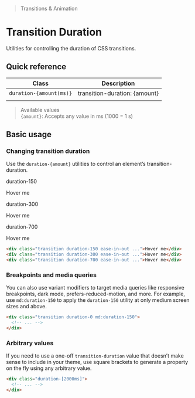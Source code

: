 > Transitions & Animation

# Transition Duration
Utilities for controlling the duration of CSS transitions.

## Quick reference

| Class                   | Description                   |
| ----------------------- | ----------------------------- |
| `duration-{amount(ms)}` | transition-duration: {amount} |
|                         |                               |

> Available values <br />
> `{amount}`: Accepts any value in ms (1000 = 1 s)<br />

## Basic usage
### Changing transition duration
Use the `duration-{amount}` utilities to control an element’s transition-duration.

<container>
 <div class="flex flex-col sm:flex-row gap-8 sm:gap-0 justify-around pd-text-white pd-text-sm font-bold leading-6">
  <div class="flex flex-col items-center shrink-0">
    <p class="pd-font-medium pd-text-sm pd-text-slate-500 pd-font-mono text-center mb-16 dark:pd-text-slate-400">duration-150</p>
    <div class="ex-box pd-bg-indigo-500 pd-text-white hover:scale-125 ease-in-out duration-150">Hover me</div>
  </div>
  <div class="flex flex-col items-center shrink-0">
    <p class="pd-font-medium pd-text-sm pd-text-slate-500 pd-font-mono text-center mb-16 dark:pd-text-slate-400">duration-300</p>
    <div class="ex-box pd-bg-blue-500 pd-text-white hover:scale-125 ease-in-out duration-300">Hover me</div>
  </div>
  <div class="flex flex-col items-center shrink-0">
    <p class="pd-font-medium pd-text-sm pd-text-slate-500 pd-font-mono text-center mb-16 dark:pd-text-slate-400">duration-700</p>
    <div class="ex-box bg-cyan-500 pd-text-white hover:scale-125 ease-in-out duration-700">Hover me</div>
  </div>
 </div>
</container>

```html
<div class="transition duration-150 ease-in-out ...">Hover me</div>
<div class="transition duration-300 ease-in-out ...">Hover me</div>
<div class="transition duration-700 ease-in-out ...">Hover me</div>
```

### Breakpoints and media queries
You can also use variant modifiers to target media queries like responsive breakpoints, dark mode, prefers-reduced-motion, and more. For example, use `md:duration-150` to apply the `duration-150` utility at only medium screen sizes and above.

```html
<div class="transition duration-0 md:duration-150">
  <!-- ... -->
</div>
```

### Arbitrary values
If you need to use a one-off `transition-duration` value that doesn’t make sense to include in your theme, use square brackets to generate a property on the fly using any arbitrary value.

```html
<div class="duration-[2000ms]">
  <!-- ... -->
</div>
```
